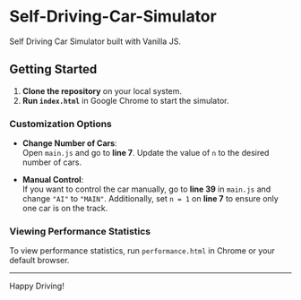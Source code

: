 # Self-Driving-Car-Simulator

Self Driving Car Simulator built with Vanilla JS.

## Getting Started

1. **Clone the repository** on your local system.
2. **Run `index.html`** in Google Chrome to start the simulator.

### Customization Options

- **Change Number of Cars**:  
  Open `main.js` and go to **line 7**. Update the value of `n` to the desired number of cars.
  
- **Manual Control**:  
  If you want to control the car manually, go to **line 39** in `main.js` and change `"AI"` to `"MAIN"`. Additionally, set `n = 1` on **line 7** to ensure only one car is on the track.

### Viewing Performance Statistics

To view performance statistics, run `performance.html` in Chrome or your default browser.

---

Happy Driving!
